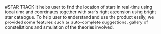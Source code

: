 #STAR TRACK
It helps user to find the location of stars in real-time using local time and coordinates together with star’s right ascension using bright star catalogue. To help user to understand and use the product easily, we provided some features such as auto-complete suggestions, gallery of constellations and simulation of the theories involved.
